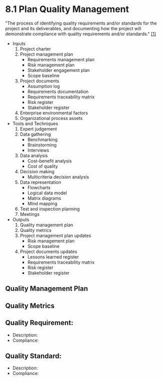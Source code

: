 # 8.1 Plan Quality Management

"The process of identifying quality requirements and/or standards for the
project and its deliverables, and documenting how the project will demonstrate
compliance with quality requirements and/or standards."
[[1]](../home.md#references)

- Inputs
  1. Project charter
  2. Project management plan
     - Requirements management plan
     - Risk management plan
     - Stakeholder engagement plan
     - Scope baseline
  3. Project documents
     - Assumption log
     - Requirements documentation
     - Requirements traceability matrix
     - Risk register
     - Stakeholder register
  4. Enterprise environmental factors
  5. Organizational process assets
- Tools and Techniques
  1. Expert judgement
  2. Data gathering
     - Benchmarking
     - Brainstorming
     - Interviews
  3. Data analysis
     - Cost-benefit analysis
     - Cost of quality
  4. Decision making
     - Multicriteria decision analysis
  5. Data representation
     - Flowcharts
     - Logical data model
     - Matrix diagrams
     - Mind mapping
  6. Test and inspection planning
  7. Meetings
- Outputs
  1. Quality management plan
  2. Quality metrics
  3. Project management plan updates
     - Risk management plan
     - Scope baseline
  4. Project documents updates
     - Lessons learned register
     - Requirements traceability matrix
     - Risk register
     - Stakeholder register

## Quality Management Plan

## Quality Metrics

## Quality Requirement:

- Description:
- Compliance:

## Quality Standard:

- Description:
- Compliance:
